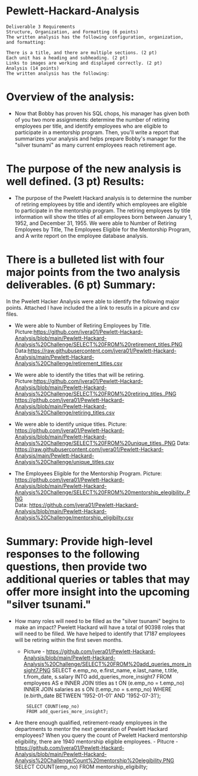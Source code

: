 # Pewlett-Hackard-Analysis

    Deliverable 3 Requirements
    Structure, Organization, and Formatting (6 points)
    The written analysis has the following configuration, organization, and formatting:

    There is a title, and there are multiple sections. (2 pt)
    Each unit has a heading and subheading. (2 pt)
    Links to images are working and displayed correctly. (2 pt)
    Analysis (14 points)
    The written analysis has the following:

# Overview of the analysis:
   * Now that Bobby has proven his SQL chops, his manager has given both of you two more assignments: determine the number of retiring employees per title, and identify employees who are eligible to participate in a mentorship program. Then, you'll write a report that summarizes your analysis and helps prepare Bobby's manager for the "silver tsunami" as many current employees reach retirement age.
# The purpose of the new analysis is well defined. (3 pt) Results:
   * The purpose of the Pwelett Hackard analysis is to determine the number of retiring employees by title and identify which employees are eligible to participate in the mentorship program. The retiring employees by title information will show the titles of all employees born between January 1, 1952, and December 31, 1955. We were able to Number of Retiring Employees by Title, The Employees Eligible for the Mentorship Program, and A write report on the employee database analysis.

# There is a bulleted list with four major points from the two analysis deliverables. (6 pt) Summary:
   In the Pwelett Hacker Analysis were able to identify the following major points. Attached I have included the a link to resutls in a picure and csv files. 

   *  We were able to Number of Retiring Employees by Title. 
      Picture:https://github.com/jvera01/Pewlett-Hackard-Analysis/blob/main/Pewlett-Hackard-Analysis%20Challenge/SELECT%20FROM%20retirement_titles.PNG
      Data:https://raw.githubusercontent.com/jvera01/Pewlett-Hackard-Analysis/main/Pewlett-Hackard-Analysis%20Challenge/retirement_titles.csv  
   
   *  We were able to identify the titles that will be retiring.
      Picture:https://github.com/jvera01/Pewlett-Hackard-Analysis/blob/main/Pewlett-Hackard-Analysis%20Challenge/SELECT%20FROM%20retiring_titles..PNG
      https://github.com/jvera01/Pewlett-Hackard-Analysis/blob/main/Pewlett-Hackard-Analysis%20Challenge/retiring_titles.csv
  
  *  We were able to identify unique titles.
       Picture: https://github.com/jvera01/Pewlett-Hackard-Analysis/blob/main/Pewlett-Hackard-Analysis%20Challenge/SELECT%20FROM%20unique_titles..PNG
       Data: https://raw.githubusercontent.com/jvera01/Pewlett-Hackard-Analysis/main/Pewlett-Hackard-Analysis%20Challenge/unique_titles.csv
  
  *  The Employees Eligible for the Mentorship Program.
       Picture: https://github.com/jvera01/Pewlett-Hackard-Analysis/blob/main/Pewlett-Hackard-Analysis%20Challenge/SELECT%20FROM%20mentorship_elegibility..PNG   
       Data: https://github.com/jvera01/Pewlett-Hackard-Analysis/blob/main/Pewlett-Hackard-Analysis%20Challenge/mentorship_eligibilty.csv
      

# Summary: Provide high-level responses to the following questions, then provide two additional queries or tables that may offer more insight into the upcoming "silver tsunami."

- How many roles will need to be filled as the "silver tsunami" begins to make an impact?
    Pwelett Hackard will have a total of 90398 roles that will need to be filled. We have helped to identify that 17187 employees will be retiring within the first seven months. 
     - Picture - https://github.com/jvera01/Pewlett-Hackard-Analysis/blob/main/Pewlett-Hackard-Analysis%20Challenge/SELECT%20FROM%20add_queries_more_insight7.PNG
     SELECT e.emp_no,
                e.first_name,
                e.last_name,
                t.title,
                t.from_date,
                s.salary
            INTO add_queries_more_insight7 
            FROM employees AS e
                INNER JOIN titles as t
                ON (e.emp_no = t.emp_no)
                INNER JOIN salaries as s
                ON (t.emp_no = s.emp_no)
            WHERE (e.birth_date BETWEEN '1952-01-01' AND '1952-07-31');

            SELECT COUNT(emp_no)
            FROM add_queries_more_insight7;

- Are there enough qualified, retirement-ready employees in the departments to mentor the next generation of Pewlett Hackard employees?
  When you query the count of Pwelett Hackerd mentorship eligibility, there are 1940 mentorship eligible employees. 
        - Pitucre - https://github.com/jvera01/Pewlett-Hackard-Analysis/blob/main/Pewlett-Hackard-Analysis%20Challenge/Count%20mentorship%20elegibility.PNG   
            SELECT COUNT(emp_no)
            FROM mentorship_eligibilty;


